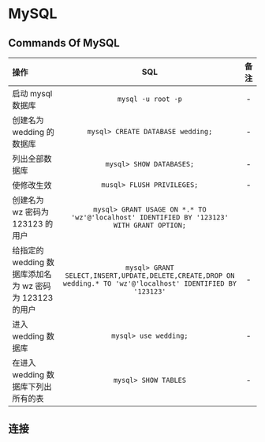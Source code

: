 # MySQL

## Commands Of MySQL

| 操作                                                    |                                                      SQL                                                       | 备注 |
| :------------------------------------------------------ | :------------------------------------------------------------------------------------------------------------: | :--: |
| 启动 mysql 数据库                                       |                                               `mysql -u root -p`                                               |  -   |
| 创建名为 wedding 的数据库                               |                                       `mysql> CREATE DATABASE wedding;`                                        |  -   |
| 列出全部数据库                                          |                                            `mysql> SHOW DATABASES;`                                            |  -   |
| 使修改生效                                              |                                           `musql> FLUSH PRIVILEGES;`                                           |  -   |
| 创建名为 wz 密码为 123123 的用户                        |           `mysql> GRANT USAGE ON *.* TO 'wz'@'localhost' IDENTIFIED BY '123123' WITH GRANT OPTION;`            |      |
| 给指定的 wedding 数据库添加名为 wz 密码为 123123 的用户 | `mysql> GRANT SELECT,INSERT,UPDATE,DELETE,CREATE,DROP ON wedding.* TO 'wz'@'localhost' IDENTIFIED BY '123123'` |  -   |
| 进入 wedding 数据库                                     |                                             `mysql> use wedding;`                                              |  -   |
| 在进入 wedding 数据库下列出所有的表                     |                                              `mysql> SHOW TABLES`                                              |  -   |

## 连接
